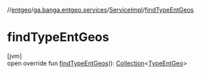 //[entgeo](../../../index.md)/[ga.banga.entgeo.services](../index.md)/[ServiceImpl](index.md)/[findTypeEntGeos](find-type-ent-geos.md)

# findTypeEntGeos

[jvm]\
open override fun [findTypeEntGeos](find-type-ent-geos.md)(): [Collection](https://kotlinlang.org/api/latest/jvm/stdlib/kotlin.collections/-collection/index.html)&lt;[TypeEntGeo](../../ga.banga.entgeo.domain.entities/-type-ent-geo/index.md)&gt;
